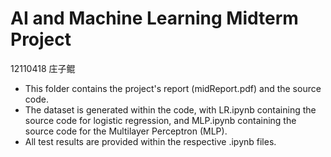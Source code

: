 # AI and Machine Learning Midterm Project

12110418 庄子鲲

- This folder contains the project's report (midReport.pdf) and the source code. 
- The dataset is generated within the code, with LR.ipynb containing the source code for logistic regression, and MLP.ipynb containing the source code for the Multilayer Perceptron (MLP). 
- All test results are provided within the respective .ipynb files.

